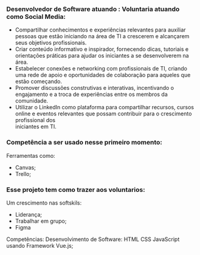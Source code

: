 

### Desenvolvedor de Software atuando : Voluntaria atuando como Social Media:

 - Compartilhar conhecimentos e experiências relevantes para auxiliar pessoas que estão iniciando na área de TI a crescerem e alcançarem seus objetivos profissionais.
 - Criar conteúdo informativo e inspirador, fornecendo dicas, tutoriais e orientações práticas para ajudar os iniciantes a se desenvolverem na área.
 - Estabelecer conexões e networking com profissionais de TI, criando uma rede de apoio e oportunidades de colaboração para aqueles que estão começando.
 - Promover discussões construtivas e interativas, incentivando o engajamento e a troca de experiências entre os membros da comunidade.
 - Utilizar o LinkedIn como plataforma para compartilhar recursos, cursos online e eventos relevantes que possam contribuir para o crescimento profissional dos       
   iniciantes em TI.
### Competência a ser usado nesse primeiro momento:
 Ferramentas como:
  - Canvas;
  - Trello;
### Esse projeto tem como trazer aos voluntarios:
  Um crescimento nas softskils:
   - Liderança;
   - Trabalhar em grupo;
   - Figma

Competências: Desenvolvimento de Software: HTML CSS JavaScript usando Framework Vue.js;




   

